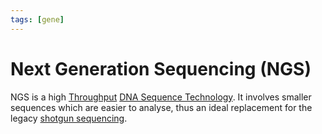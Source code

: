 ```yaml
---
tags: [gene]
---
```


# Next Generation Sequencing (NGS)

NGS is a high [Throughput](202304111957.md) [DNA Sequence Technology](202308171956.md).
It involves smaller sequences which are easier to analyse, thus an ideal
replacement for the legacy [shotgun sequencing](202308172003.md).
